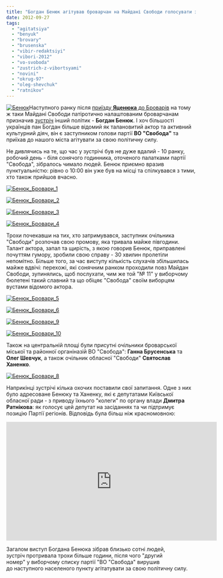 ```yaml
---
title: "Богдан Бенюк агітував броварчан на Майдані Свободи голосувати за \"Свободу\""
date: 2012-09-27
tags: 
  - "agitatsiya"
  - "benyuk"
  - "brovary"
  - "brusenska"
  - "vibir-redaktsiyi"
  - "vibori-2012"
  - "vo-svoboda"
  - "zustrich-z-vibortsyami"
  - "novini"
  - "okrug-97"
  - "oleg-shevchuk"
  - "ratnikov"
---
```


[![](https://mpz.brovary.org/wp-content/uploads/2012/09/Benyuk.jpg "Бенюк")](https://mpz.brovary.org/wp-content/uploads/2012/09/Benyuk.jpg)Наступного ранку після [приїзду **Яценюка** до Броварів](https://mpz.brovary.org/yatsenyuk-zustrivsya-u-brovarah-z-vibortsyami-kiyivshhini-ta-predstaviv-kandidativ-mazhoritarnikiv/) на тому ж таки Майдані Свободи патіротично налаштованим броварчанам призначив [зустріч](https://mpz.brovary.org/25-veresnya-u-brovarah-vidbudetsya-zustrich-z-bogdanom-benyukom/) інший політик - **Богдан Бенюк**. І хоч більшості українців пан Богдан більше відомий як талановитий актор та активний культурний діяч, він є заступником голови партії **ВО "Свобода"** та приїхав до нашого міста агітувати за свою політичну силу.

Не дивлячись на те, що час у зустрічі був не дуже вдалий - 10 ранку, робочий день - біля сонячого годинника, оточеного палатками партії "Свобода", зібралось чимало людей. Бенюк приємно вразив пунктуальністю: рівно о 10:00 він уже був на місці та спілкувався з тими, хто також прийшов вчасно.

[![](https://mpz.brovary.org/wp-content/uploads/2012/09/Benyuk_Brovari_1.jpg "Бенюк_Бровари_1")](https://mpz.brovary.org/wp-content/uploads/2012/09/Benyuk_Brovari_1.jpg)

[![](https://mpz.brovary.org/wp-content/uploads/2012/09/Benyuk_Brovari_2.jpg "Бенюк_Бровари_2")](https://mpz.brovary.org/wp-content/uploads/2012/09/Benyuk_Brovari_2.jpg)

[![](https://mpz.brovary.org/wp-content/uploads/2012/09/Benyuk_Brovari_3.jpg "Бенюк_Бровари_3")](https://mpz.brovary.org/wp-content/uploads/2012/09/Benyuk_Brovari_3.jpg)

[![](https://mpz.brovary.org/wp-content/uploads/2012/09/Benyuk_Brovari_4.jpg "Бенюк_Бровари_4")](https://mpz.brovary.org/wp-content/uploads/2012/09/Benyuk_Brovari_4.jpg)

Трохи почекавши на тих, хто затримувався, заступник очільника "Свободи" розпочав свою промову, яка тривала майже півгодини. Талант актора, запал та щирість, з якою говорив Бенюк, приправлені почуттям гумору, зробили свою справу - 30 хвилин пролетіли непомітно. Більше того, за час виступу кількість слухачів збільшилась майже вдвічі: перехожі, які сонячним ранком проходили повз Майдан Свободи, зупинялись, щоб послухати, чим же той "№ 11" у виборчому бюлетені такий славний та що обіцяє "Свобода" своїм виборцям вустами відомого актора.

[![](https://mpz.brovary.org/wp-content/uploads/2012/09/Benyuk_Brovari_5.jpg "Бенюк_Бровари_5")](https://mpz.brovary.org/wp-content/uploads/2012/09/Benyuk_Brovari_5.jpg)

[![](https://mpz.brovary.org/wp-content/uploads/2012/09/Benyuk_Brovari_6.jpg "Бенюк_Бровари_6")](https://mpz.brovary.org/wp-content/uploads/2012/09/Benyuk_Brovari_6.jpg)

[![](https://mpz.brovary.org/wp-content/uploads/2012/09/Benyuk_Brovari_9.jpg "Бенюк_Бровари_9")](https://mpz.brovary.org/wp-content/uploads/2012/09/Benyuk_Brovari_9.jpg)

[![](https://mpz.brovary.org/wp-content/uploads/2012/09/Benyuk_Brovari_10.jpg "Бенюк_Бровари_10")](https://mpz.brovary.org/wp-content/uploads/2012/09/Benyuk_Brovari_10.jpg)

Також на центральній площі були присутні очільники броварської міської та районної органіназій ВО "Свобода": **Ганна Брусенська** та **Олег Шевчук**, а також очільник обласної "Свободи" **Святослав Ханенко**.

[![](https://mpz.brovary.org/wp-content/uploads/2012/09/Benyuk_Brovari_8.jpg "Бенюк_Бровари_8")](https://mpz.brovary.org/wp-content/uploads/2012/09/Benyuk_Brovari_8.jpg)

Наприкінці зустрічі кілька охочих поставили свої запитання. Одне з них було адресоване Бенюку та Ханенку, які є депутатами Київської обласної ради - з приводу їхнього "колеги" по органу влади **Дмитра Ратнікова**: як голосує цей депутат на засіданнях та чи підтримує позицію Партії регіонів. Відповідь була більш ніж красномовною:

<iframe src="http://www.youtube.com/embed/-Jxi2H8eN0s" frameborder="0" width="560" height="315"></iframe>

Загалом виступ Богдана Бенюка зібрав близько сотні людей, зустріч протривала трохи більше години, після чого "другий номер" у виборчому списку партії "ВО "Свобода" вирушив до наступного населеного пункту агітатувати за свою політичну силу.
